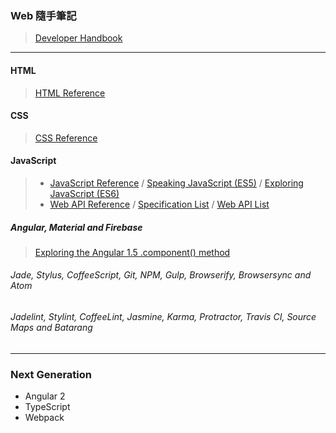 ### Web 隨手筆記
> [Developer Handbook](http://www.frontendhandbook.com/)

***

#### HTML
> [HTML Reference](https://www.w3.org/TR/html51/index.html)

#### CSS
> [CSS Reference](http://tympanus.net/codrops/css_reference/)

#### JavaScript
> * [JavaScript Reference](https://developer.mozilla.org/en-US/docs/Web/JavaScript/Reference) / [Speaking JavaScript (ES5)](http://speakingjs.com/es5/) / [Exploring JavaScript (ES6)](http://exploringjs.com/es6/)
> * [Web API Reference](https://developer.mozilla.org/en-US/docs/Web/API) / [Specification List](https://developer.mozilla.org/en-US/docs/Web/Specification_list) / [Web API List](https://github.com/Shyam-Chen/Web-Cheat-Sheet/blob/master/Web-API-List.md)

##### Angular, Material and Firebase
> [Exploring the Angular 1.5 .component() method](https://toddmotto.com/exploring-the-angular-1-5-component-method/)
###### Jade, Stylus, CoffeeScript, Git, NPM, Gulp, Browserify, Browsersync and Atom
###### Jadelint, Stylint, CoffeeLint, Jasmine, Karma, Protractor, Travis CI, Source Maps and Batarang

***

### Next Generation
* Angular 2
* TypeScript
* Webpack
